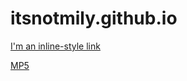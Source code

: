 # itsnotmily.github.io

[I'm an inline-style link](https://www.google.com)

[MP5](https://itsnotmily.github.io/mp5.html)
